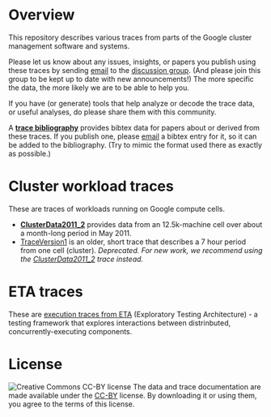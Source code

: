 # Overview

This repository describes various traces from parts of the Google cluster
management software and systems.

Please let us know about any issues, insights, or papers you publish using these
traces by
sending [email](mailto:googleclusterdata-discuss@googlegroups.com)
to the
[discussion group](http://groups.google.com/group/googleclusterdata-discuss).
(And please join this group to be kept up to date with new announcements!)
The more specific the data, the more likely we are to be able to help you.

If you have (or generate) tools that help analyze or decode the trace data, or
useful analyses, do please share them with this community.

A **[trace bibliography](bibliography.bib)** provides bibtex data for papers
about or derived from these traces.  If you publish one, please
[email](mailto:googleclusterdata-discuss@googlegroups.com) a bibtex entry for
it, so it can be added to the bibliography.  (Try to mimic the format used there
as exactly as possible.)

# Cluster workload traces
These are traces of workloads running on Google compute cells.

  * **[ClusterData2011\_2](ClusterData2011_2.md)** provides data from an
    12.5k-machine cell over about a month-long period in May 2011.
  * [TraceVersion1](TraceVersion1.md) is an older, short trace that describes a
    7 hour period from one cell (cluster).  *Deprecated. For new work, we
    recommend using the [ClusterData2011\_2](ClusterData2011_2.md) trace instead.*

# ETA traces

These are [execution traces from ETA](ETAExplorationTraces.md) (Exploratory
Testing Architecture) - a testing framework that explores interactions
between distrinbuted, concurrently-executing components.

# License
![Creative Commons CC-BY license](https://i.creativecommons.org/l/by/4.0/88x31.png)
The data and trace documentation are made available under the
[CC-BY](https://creativecommons.org/licenses/by/4.0/) license.
By downloading it or using them, you agree to the terms of this license.
